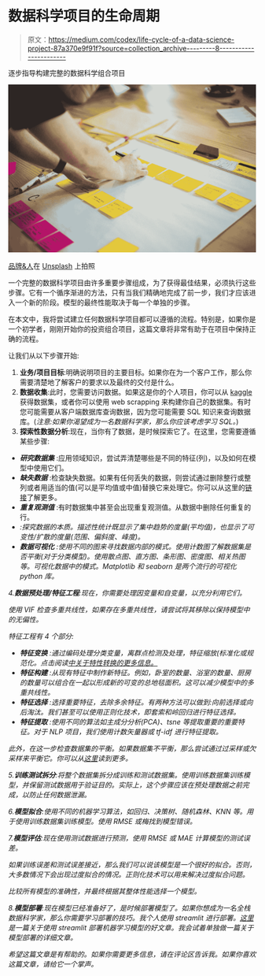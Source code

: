 # 数据科学项目的生命周期

> 原文：<https://medium.com/codex/life-cycle-of-a-data-science-project-87a370e9f91f?source=collection_archive---------8----------------------->

逐步指导构建完整的数据科学组合项目

![](img/6fa93d63f3178b8ac71ff58fdd8add45.png)

[品牌&人](https://unsplash.com/@brandsandpeople?utm_source=medium&utm_medium=referral)在 [Unsplash](https://unsplash.com?utm_source=medium&utm_medium=referral) 上拍照

一个完整的数据科学项目由许多重要步骤组成，为了获得最佳结果，必须执行这些步骤。它有一个循序渐进的方法，只有当我们精确地完成了前一步，我们才应该进入一个新的阶段。模型的最终性能取决于每一个单独的步骤。

在本文中，我将尝试建立任何数据科学项目都可以遵循的流程。特别是，如果你是一个初学者，刚刚开始你的投资组合项目，这篇文章将非常有助于在项目中保持正确的流程。

让我们从以下步骤开始:

1.  **业务/项目目标**:明确说明项目的主要目标。如果你在为一个客户工作，那么你需要清楚地了解客户的要求以及最终的交付是什么。
2.  **数据收集**:此时，您需要访问数据。如果这是你的个人项目，你可以从 [kaggle](http://www.kaggle.com) 获得数据集，或者你可以使用 web scrapping 来构建你自己的数据集。有时您可能需要从客户端数据库查询数据，因为您可能需要 SQL 知识来查询数据库。(*注意:如果你渴望成为一名数据科学家，那么你应该考虑学习 SQL。*)
3.  **探索性数据分析**:现在，当你有了数据，是时候探索它了。在这里，您需要遵循某些步骤:

*   ***研究数据集*** :应用领域知识，尝试弄清楚哪些是不同的特征(列)，以及如何在模型中使用它们。
*   ***缺失数据*** :检查缺失数据。如果有任何丢失的数据，则尝试通过删除整行或整列或者用适当的值(可以是平均值或中值)替换它来处理它。你可以从这里的[链接](https://www.analyticsvidhya.com/blog/2021/05/dealing-with-missing-values-in-python-a-complete-guide/)了解更多。
*   ***重复观测值*** :有时数据集中甚至会出现重复观测值。从数据中删除任何重复的行。
*   *:探究数据的本质。描述性统计既显示了集中趋势的度量(平均值)，也显示了可变性/扩散的度量(范围、偏斜度、峰度)。*
*   ****数据可视化*** :使用不同的图来寻找数据内部的模式。使用计数图了解数据集是否平衡(对于分类模型)。使用散点图、直方图、条形图、密度图、相关热图等。可视化数据中的模式。Matplotlib 和 seaborn 是两个流行的可视化 python 库。*

*4.**数据预处理/特征工程**:现在，你需要处理因变量和自变量，以充分利用它们。*

*使用 VIF 检查多重共线性，如果存在多重共线性，请尝试将其移除以保持模型中的无偏性。*

*特征工程有 4 个部分:*

*   ****特征变换*** :通过编码处理分类变量，离群点检测及处理，特征缩放(标准化或规范化。点击阅读[中关于特性转换的更多信息。](https://www.analyticsvidhya.com/blog/2020/07/types-of-feature-transformation-and-scaling/)*
*   ****特征构建*** :从现有特征中制作新特征。例如，卧室的数量、浴室的数量、厨房的数量可以组合在一起以形成新的可变的总地毯面积。这可以减少模型中的多重共线性。*
*   ****特征选择*** :选择重要特征，去除多余特征。有两种方法可以做到:向前选择或向后淘汰。我们甚至可以使用正则化技术，即套索和岭回归进行特征选择。*
*   ****特征提取*** :使用不同的算法如主成分分析(PCA)、tsne 等提取重要的重要特征。对于 NLP 项目，我们使用计数矢量器或 tf-idf 进行特征提取。*

*此外，在这一步检查数据集的平衡。如果数据集不平衡，那么尝试通过过采样或欠采样来平衡它。你可以从[这里](https://towardsdatascience.com/how-to-balance-a-dataset-in-python-36dff9d12704#:~:text=A%20balanced%20dataset%20is%20a,undersampling)读到更多。*

*5.**训练测试拆分**:将整个数据集拆分成训练和测试数据集。使用训练数据集训练模型，并保留测试数据用于验证目的。实际上，这个步骤应该在预处理数据之前完成，以防止任何数据泄漏。*

*6.**模型拟合**:使用不同的机器学习算法，如回归、决策树、随机森林、KNN 等。用于使用训练数据集训练模型。使用 RMSE 或梅找到模型错误。*

*7.**模型评估**:现在使用测试数据进行预测，使用 RMSE 或 MAE 计算模型的测试误差。*

*如果训练误差和测试误差接近，那么我们可以说该模型是一个很好的拟合。否则，大多数情况下会出现过度拟合的情况。正则化技术可以用来解决过度拟合问题。*

*比较所有模型的准确性，并最终根据其整体性能选择一个模型。*

*8.**模型部署**:现在模型已经准备好了，是时候部署模型了。如果你想成为一名全栈数据科学家，那么你需要学习部署的技巧。我个人使用 streamlit 进行部署。[这里](https://www.analyticsvidhya.com/blog/2021/10/machine-learning-model-deployment-using-streamlit/)是一篇关于使用 streamlit 部署机器学习模型的好文章。我会试着单独做一篇关于模型部署的详细文章。*

*希望这篇文章是有帮助的。如果你需要更多信息，请在评论区告诉我。如果你喜欢这篇文章，请给它一个掌声。*